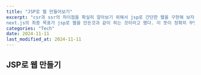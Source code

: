 ```yaml
---
title: "JSP로 웹 만들어보기"
excerpt: "csr과 ssr의 차이점을 확실히 알아보기 위해서 jsp로 간단한 웹을 구현해 보자
next.js의 최종 목표가 jsp로 웹을 만든것과 같이 하는 것이라고 했다. 이 뜻이 정확히 무엇인지 알아보기 위해 "
categories: "Tech"
date: 2024-11-11
last_modified_at: 2024-11-11
---
```


<h2>JSP로 웹 만들기</h2>
